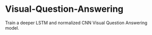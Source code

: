 # Visual-Question-Answering
Train a deeper LSTM and normalized CNN Visual Question Answering model.

